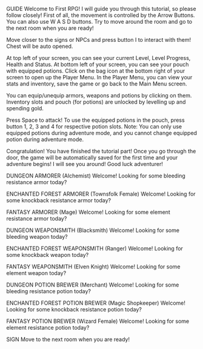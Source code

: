 GUIDE
Welcome to First RPG!
I will guide you through this tutorial, so please follow closely!
First of all, the movement is controlled by the Arrow Buttons. You can also use W A S D buttons.
Try to move around the room and go to the next room when you are ready!

Move closer to the signs or NPCs and press button I to interact with them!
Chest will be auto opened.

At top left of your screen, you can see your current Level, Level Progress, Health and Status.
At bottom left of your screen, you can see your pouch with equipped potions.
Click on the bag icon at the bottom right of your screen to open up the Player Menu.
In the Player Menu, you can view your stats and inventory, save the game or go back to the Main Menu screen.

You can equip/unequip armors, weapons and potions by clicking on them.
Inventory slots and pouch (for potions) are unlocked by levelling up and spending gold.

Press Space to attack!
To use the equipped potions in the pouch, press button 1, 2, 3 and 4 for respective potion slots.
Note: You can only use equipped potions during adventure mode, and you cannot change equipped potion during adventure mode.

Congratulation! You have finished the tutorial part!
Once you go through the door, the game will be automatically saved for the first time and your adventure begins!
I will see you around! Good luck adventurer!

DUNGEON ARMORER (Alchemist)
Welcome! Looking for some bleeding resistance armor today?

ENCHANTED FOREST ARMORER (Townsfolk Female)
Welcome! Looking for some knockback resistance armor today?

FANTASY ARMORER (Mage)
Welcome! Looking for some element resistance armor today?

DUNGEON WEAPONSMITH (Blacksmith)
Welcome! Looking for some bleeding weapon today?

ENCHANTED FOREST WEAPONSMITH (Ranger)
Welcome! Looking for some knockback weapon today?

FANTASY WEAPONSMITH (Elven Knight)
Welcome! Looking for some element weapon today?

DUNGEON POTION BREWER (Merchant)
Welcome! Looking for some bleeding resistance potion today?

ENCHANTED FOREST POTION BREWER (Magic Shopkeeper)
Welcome! Looking for some knockback resistance potion today?

FANTASY POTION BREWER (Wizard Female)
Welcome! Looking for some element resistance potion today?


SIGN
Move to the next room when you are ready!